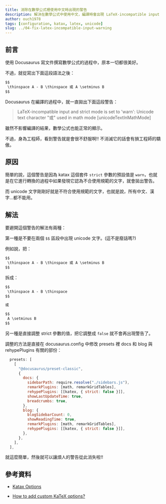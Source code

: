 ```yaml
---
title: 消除在數學公式裡使用中文時出現的警告
description: 解決在數學公式中使用中文，編譯時會出現 LaTeX-incompatible input and strict mode is set to 'warn' 警告的方法。
author: ouch1978
tags: [configuration, katax, latex, unicode]
slug: ../04-fix-latex-incompatible-input-warning
---
```


## 前言

使用 Docusaurus 寫文件撰寫數學公式的過程中，原本一切都很美好。

不過，就從寫出下面這段語法之後：

```markdown
$$
 \thinspace A - B \thinspace 或 A \setminus B
$$
```

Docusaurus 在編譯的過程中，就一直拋出下面這段警告：

> LaTeX-incompatible input and strict mode is set to 'warn': Unicode text character "或" used in math mode [unicodeTextInMathMode]

雖然不影響編譯的結果，數學公式也能正常的顯示。

不過，身為工程師，看到警告就是會很不舒服啊!! 不消滅它的話會有損工程師的驕傲。

## 原因

簡單的說，這個警告是因為 katax 這個套件 `strict` 參數的預設值是 `warn`，也就是在它進行轉換的過程中如果發現它認為不合使用規範的文字，就會拋出警告。

而 unicode 文字剛剛好就是不符合使用規範的文字，也就是說，所有中文、漢字...都不能用。

## 解法

要避開這個警告的解法有兩種：

第一種是不要在兩個 `$$` 區段中出現 unicode 文字。(這不是廢話嗎?)

例如說，把：

```markdown
$$
 \thinspace A - B \thinspace 或 A \setminus B
$$
```

拆成：

```markdown
$$
 \thinspace A - B \thinspace  
$$

或

$$
 A \setminus B
$$
```

另一種是直接調整 strict 參數的值，把它調整成 `false` 就不會再出現警告了。

調整的方法是直接在 docusaurus.config 中修改 presets 裡 docs 和 blog 與 rehypePlugins 有關的部份：

```js title="docusaurus.config" {8,16}
  presets: [
    [
      "@docusaurus/preset-classic",
      {
        docs: {
          sidebarPath: require.resolve("./sidebars.js"),
          remarkPlugins: [math, remarkGridTables],
          rehypePlugins: [[katex, { strict: false }]],
          showLastUpdateTime: true,
          breadcrumbs: true,
        },
        blog: {
          blogSidebarCount: 0,
          showReadingTime: true,
          remarkPlugins: [math, remarkGridTables],
          rehypePlugins: [[katex, { strict: false }]],
        },
      },
    ],
  ],
```

就這麼簡單，然後就可以讓煩人的警告從此消失啦!!

## 參考資料

* [Katax Options](https://katex.org/docs/options.html "Katax Options")

* [How to add custom KaTeX options?](https://github.com/facebook/docusaurus/discussions/7073 "How to add custom KaTeX options?")
